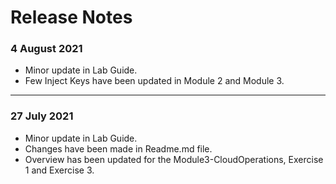 # Release Notes

### 4 August 2021
  - Minor update in Lab Guide.
  - Few Inject Keys have been updated in Module 2 and Module 3.
  
------------------

### 27 July 2021
  - Minor update in Lab Guide.
  - Changes have been made in Readme.md file.
  - Overview has been updated for the Module3-CloudOperations, Exercise 1 and Exercise 3.
  
